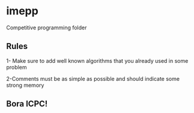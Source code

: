 # imepp
Competitive programming folder

## Rules

1- Make sure to add well known algorithms that you already used in some problem

2-Comments must be as simple as possible and should indicate some strong memory

## Bora ICPC!
